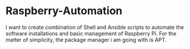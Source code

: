 # Raspberry-Automation
I want to create combination of Shell and Ansible scripts to automate the software installations and basic management of Raspberry Pi. For the matter of simplicity, the package manager i am going with is APT.
